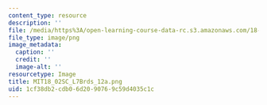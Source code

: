 ```yaml
---
content_type: resource
description: ''
file: /media/https%3A/open-learning-course-data-rc.s3.amazonaws.com/18-02sc-multivariable-calculus-fall-2010/1cf38db2cdb06d2090769c59d4035c1c_MIT18_02SC_L7Brds_12a.png
file_type: image/png
image_metadata:
  caption: ''
  credit: ''
  image-alt: ''
resourcetype: Image
title: MIT18_02SC_L7Brds_12a.png
uid: 1cf38db2-cdb0-6d20-9076-9c59d4035c1c
---
```


